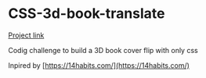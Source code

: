 # CSS-3d-book-translate

[Project link](https://lucaspdroz.github.io/CSS-3d-book-translate/)

Codig challenge to build a 3D book cover flip 
with only css

Inpired by
[https://14habits.com/](https://14habits.com/)